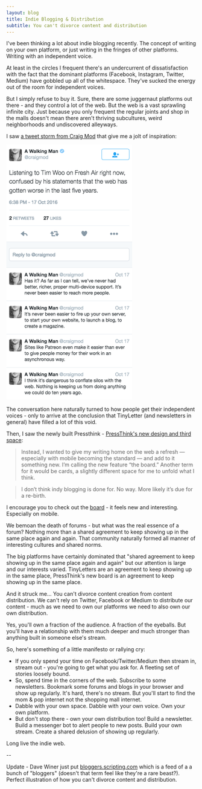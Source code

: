 ```yaml
---
layout: blog
title: Indie Blogging & Distribution
subtitle: You can't divorce content and distribution
---
```


I've been thinking a lot about indie blogging recently. The concept of writing on your own platform, or just writing in the fringes of other platforms. Writing with an independent voice.

At least in the circles I frequent there's an undercurrent of dissatisfaction with the fact that the dominant platforms (Facebook, Instagram, Twitter, Medium) have gobbled up all of the whitespace. They've sucked the energy out of the room for independent voices.

But I simply refuse to buy it. Sure, there are some juggernaut platforms out there - and they control a lot of the web. But the web is a vast sprawling infinite city. Just because you only frequent the regular joints and shop in the malls doesn't mean there aren't thriving subcultures, weird neighborhoods and undiscovered alleyways.

I saw [a tweet storm from Craig Mod](https://twitter.com/craigmod/status/788192542437339136) that give me a jolt of inspiration:

![](/images/craigmodtweet.png)

The conversation here naturally turned to how people get their independent voices - only to arrive at the conclusion that TinyLetter (and newsletters in general) have filled a lot of this void.

Then, I saw the newly built Pressthink - [PressThink's new design and third space](http://pressthink.org/2016/10/pressthinks-new-design-third-space/):

> Instead, I wanted to give my writing home on the web a refresh — especially with mobile becoming the standard — and add to it something new. I’m calling the new feature “the board.” Another term for it would be cards, a slightly different space for me to unfold what I think. 

> I don’t think indy blogging is done for. No way. More likely it’s due for a re-birth.

I encourage you to check out the [board](http://pressthink.org/board/) - it feels new and interesting. Especially on mobile.

We bemoan the death of forums - but what was the real essence of a forum? Nothing more than a shared agreement to keep showing up in the same place again and again. That community naturally formed all manner of interesting cultures and shared norms.

The big platforms have certainly dominated that "shared agreement to keep showing up in the same place again and again" but our attention is large and our interests varied. TinyLetters are an agreement to keep showing up in the same place, PressThink's new board is an agreement to keep showing up in the same place.

And it struck me... You can't divorce content creation from content distribution. We can't rely on Twitter, Facebook or Medium to distribute our content - much as we need to own our platforms we need to also own our own distribution.

Yes, you'll own a fraction of the audience. A fraction of the eyeballs. But you'll have a relationship with them much deeper and much stronger than anything built in someone else's stream.

So, here's something of a little manifesto or rallying cry:

- If you only spend your time on Facebook/Twitter/Medium then stream in, stream out - you're going to get what you ask for. A fleeting set of stories loosely bound.
- So, spend time in the corners of the web. Subscribe to some newsletters. Bookmark some forums and blogs in your browser and show up regularly. It's hard, there's no stream. But you'll start to find the mom & pop internet not the shopping mall internet.
- Dabble with your own space. Dabble with your own voice. Own your own platform.
- But don't stop there - own your own distribution too! Build a newsletter. Build a messenger bot to alert people to new posts. Build your own stream. Create a shared delusion of showing up regularly.

Long live the indie web. 

--

Update - Dave Winer just put [bloggers.scripting.com](http://bloggers.scripting.com/) which is a feed of a a bunch of "bloggers" (doesn't that term feel like they're a rare beast?). Perfect illustration of how you can't divorce content and distribution.

 






